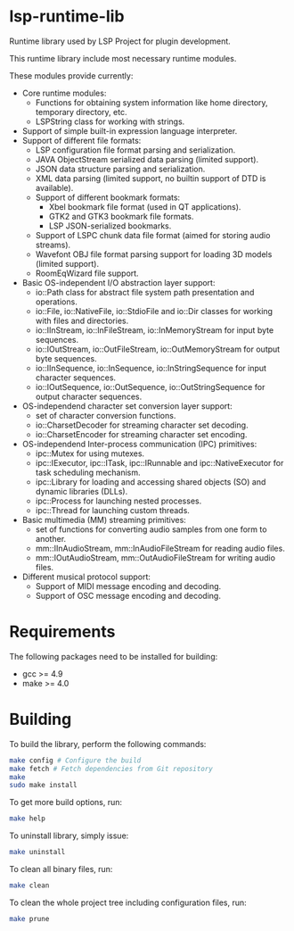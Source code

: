 # lsp-runtime-lib

Runtime library used by LSP Project for plugin development.

This runtime library include most necessary runtime modules.

These modules provide currently:
* Core runtime modules:
  * Functions for obtaining system information like home directory, temporary directory, etc.
  * LSPString class for working with strings.
* Support of simple built-in expression language interpreter.
* Support of different file formats:
  * LSP configuration file format parsing and serialization.
  * JAVA ObjectStream serialized data parsing (limited support).
  * JSON data structure parsing and serialization.
  * XML data parsing (limited support, no builtin support of DTD is available).
  * Support of different bookmark formats:
    * Xbel bookmark file format (used in QT applications).
    * GTK2 and GTK3 bookmark file formats.
    * LSP JSON-serialized bookmarks.
  * Support of LSPC chunk data file format (aimed for storing audio streams).
  * Wavefont OBJ file format parsing support for loading 3D models (limited support).
  * RoomEqWizard file support.
* Basic OS-independent I/O abstraction layer support:
  * io::Path class for abstract file system path presentation and operations.
  * io::File, io::NativeFile, io::StdioFile and io::Dir classes for working with
    files and directories.
  * io::IInStream, io::InFileStream, io::InMemoryStream for input byte sequences.
  * io::IOutStream, io::OutFileStream, io::OutMemoryStream for output byte sequences.
  * io::IInSequence, io::InSequence, io::InStringSequence for input character sequences.
  * io::IOutSequence, io::OutSequence, io::OutStringSequence for output character sequences.
* OS-independend character set conversion layer support:
  * set of character conversion functions.
  * io::CharsetDecoder for streaming character set decoding.
  * io::CharsetEncoder for streaming character set encoding.
* OS-independend Inter-process communication (IPC) primitives:
  * ipc::Mutex for using mutexes.
  * ipc::IExecutor, ipc::ITask, ipc::IRunnable and ipc::NativeExecutor for task scheduling mechanism.
  * ipc::Library for loading and accessing shared objects (SO) and dynamic libraries (DLLs).
  * ipc::Process for launching nested processes.
  * ipc::Thread for launching custom threads.
* Basic multimedia (MM) streaming primitives:
  * set of functions for converting audio samples from one form to another.
  * mm::IInAudioStream, mm::InAudioFileStream for reading audio files.
  * mm::IOutAudioStream, mm::OutAudioFileStream for writing audio files.
* Different musical protocol support:
  * Support of MIDI message encoding and decoding.
  * Support of OSC message encoding and decoding.

Requirements
======

The following packages need to be installed for building:

* gcc >= 4.9
* make >= 4.0

Building
======

To build the library, perform the following commands:

```bash
make config # Configure the build
make fetch # Fetch dependencies from Git repository
make
sudo make install
```

To get more build options, run:

```bash
make help
```

To uninstall library, simply issue:

```bash
make uninstall
```

To clean all binary files, run:

```bash
make clean
```

To clean the whole project tree including configuration files, run:

```bash
make prune
```
